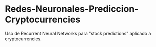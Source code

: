 # Redes-Neuronales-Prediccion-Cryptocurrencies
Uso de Recurrent Neural Networks para "stock predictions" aplicado a cryptocurrencies.

